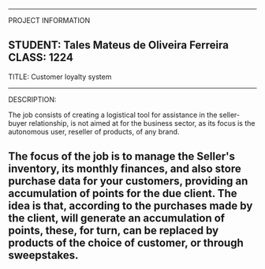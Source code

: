 -------------------------------------------------------------
PROJECT INFORMATION

STUDENT: Tales Mateus de Oliveira Ferreira
CLASS: 1224
-------------------------------------------------------------
TITLE: Customer loyalty system

-------------------------------------------------------------
DESCRIPTION:

The job consists of creating a logistical tool
for assistance in the seller-buyer relationship, is not aimed at
for the business sector, as its focus is the autonomous user,
reseller of products, of any brand.

The focus of the job is to manage the Seller's inventory, its
monthly finances, and also store purchase data for your
customers, providing an accumulation of points for the due
client. The idea is that, according to the purchases made
by the client, will generate an accumulation of points, these, for
turn, can be replaced by products of the choice of
customer, or through sweepstakes.
-------------------------------------------------------------

